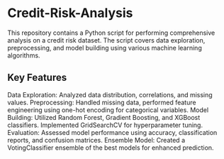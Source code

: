 # Credit-Risk-Analysis
This repository contains a Python script for performing comprehensive analysis on a credit risk dataset. The script covers data exploration, preprocessing, and model building using various machine learning algorithms.

## Key Features

Data Exploration: Analyzed data distribution, correlations, and missing values.
Preprocessing: Handled missing data, performed feature engineering using one-hot encoding for categorical variables.
Model Building: Utilized Random Forest, Gradient Boosting, and XGBoost classifiers. Implemented GridSearchCV for hyperparameter tuning.
Evaluation: Assessed model performance using accuracy, classification reports, and confusion matrices.
Ensemble Model: Created a VotingClassifier ensemble of the best models for enhanced prediction.
